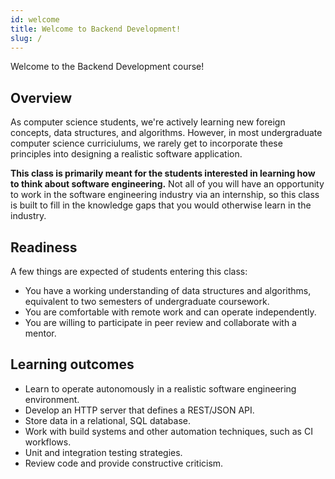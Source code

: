 ```yaml
---
id: welcome
title: Welcome to Backend Development!
slug: /
---
```


Welcome to the Backend Development course!

## Overview

As computer science students, we're actively learning new foreign concepts,
data structures, and algorithms. However, in most undergraduate computer
science curriciulums, we rarely get to incorporate these principles
into designing a realistic software application.

**This class is primarily meant for the students interested in learning how to
think about software engineering.** Not all of you will have an opportunity to
work in the software engineering industry via an internship, so this class is
built to fill in the knowledge gaps that you would otherwise learn in the industry.

## Readiness

A few things are expected of students entering this class:

  * You have a working understanding of data structures and algorithms,
    equivalent to two semesters of undergraduate coursework.
  * You are comfortable with remote work and can operate independently.
  * You are willing to participate in peer review and collaborate
    with a mentor.

## Learning outcomes

* Learn to operate autonomously in a realistic software engineering environment.
* Develop an HTTP server that defines a REST/JSON API.
* Store data in a relational, SQL database.
* Work with build systems and other automation techniques, such as CI workflows.
* Unit and integration testing strategies.
* Review code and provide constructive criticism.
